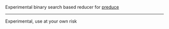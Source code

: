 Experimental binary search based reducer for [preduce](https://github.com/fitzgen/preduce)

---

Experimental, use at your own risk

